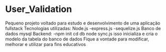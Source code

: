 # User_Validation
Pequeno projeto voltado para estudo e desenvolvimento de uma aplicação fullstack
Tecnologias utilizadas:
Node.js
  -express.js
  -sequelize.js
Banco de dados mysql
Backend:
  -npm init
  cd db
  node sync.js
  isso inicializa e cria o modelo da tabela do banco de dados
Fique a vontade para modificar, melhorar e utilizar para fins educativos
  
